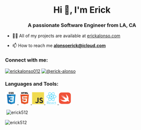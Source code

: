 <h1 align="center">Hi 👋, I'm Erick</h1>
<h3 align="center">A passionate Software Engineer from LA, CA</h3>

- 👨‍💻 All of my projects are available at [erickalonso.com](https://www.erickalonso.com)

- 📫 How to reach me **alonsoerick@icloud.com**

<h3 align="left">Connect with me:</h3>
<p align="left">
<a href="https://twitter.com/erickalonso012" target="blank"><img align="center" src="https://raw.githubusercontent.com/rahuldkjain/github-profile-readme-generator/master/src/images/icons/Social/twitter.svg" alt="erickalonso012" height="30" width="40" /></a>
<a href="https://linkedin.com/in/@erick-alonso" target="blank"><img align="center" src="https://raw.githubusercontent.com/rahuldkjain/github-profile-readme-generator/master/src/images/icons/Social/linked-in-alt.svg" alt="@erick-alonso" height="30" width="40" /></a>
</p>

<h3 align="left">Languages and Tools:</h3>
<p align="left"> <a href="https://www.w3schools.com/css/" target="_blank" rel="noreferrer"> <img src="https://raw.githubusercontent.com/devicons/devicon/master/icons/css3/css3-original-wordmark.svg" alt="css3" width="40" height="40"/> </a> <a href="https://www.w3.org/html/" target="_blank" rel="noreferrer"> <img src="https://raw.githubusercontent.com/devicons/devicon/master/icons/html5/html5-original-wordmark.svg" alt="html5" width="40" height="40"/> </a> <a href="https://developer.mozilla.org/en-US/docs/Web/JavaScript" target="_blank" rel="noreferrer"> <img src="https://raw.githubusercontent.com/devicons/devicon/master/icons/javascript/javascript-original.svg" alt="javascript" width="40" height="40"/> </a> <a href="https://reactjs.org/" target="_blank" rel="noreferrer"> <img src="https://raw.githubusercontent.com/devicons/devicon/master/icons/react/react-original-wordmark.svg" alt="react" width="40" height="40"/> </a> <a href="https://developer.apple.com/swift/" target="_blank" rel="noreferrer"> <img src="https://raw.githubusercontent.com/devicons/devicon/master/icons/swift/swift-original.svg" alt="swift" width="40" height="40"/> </a> </p>

<p>&nbsp;<img align="center" src="https://github-readme-stats.vercel.app/api?username=erick512&show_icons=true&locale=en" alt="erick512" /></p>

<p><img align="center" src="https://github-readme-streak-stats.herokuapp.com/?user=erick512&" alt="erick512" /></p>
